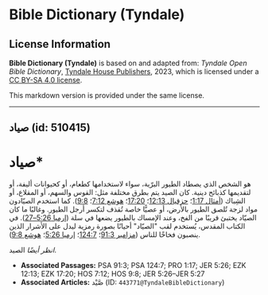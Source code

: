 # Bible Dictionary (Tyndale)

## License Information

**Bible Dictionary (Tyndale)** is based on and adapted from: _Tyndale Open Bible Dictionary_, [Tyndale House Publishers](https://tyndaleopenresources.com/), 2023, which is licensed under a [CC BY-SA 4.0 license](https://creativecommons.org/licenses/by-sa/4.0/legalcode.en).

This markdown version is provided under the same license.



--------------------------------

## صياد (id: 510415)

صياد\*
======

هو الشخص الذي يصطاد الطيور البرّية، سواء لاستخدامها كطعام، أو كحيوانات أليفة، أو لتقديمها كذبائح دينية. كان الصيد يتم بطرق مختلفة مثل: القوس والسهم، أو المقلاع، أو الشِباك ([أمثال 1:17](https://ref.ly/Prov1:17)؛ [حزقيال 12:13](https://ref.ly/Ezek12:13)؛ [17:20](https://ref.ly/Ezek17:20)؛ [هوشع 7:12](https://ref.ly/Hos7:12)؛ [9:8](https://ref.ly/Hos9:8)). كما استخدم الصيّادون مواد لزجة تُلصق الطيور بالأرض، أو عصيًّا خاصة تُقذف لتكسر أرجل الطيور. وغالبًا ما كان الصيّاد يختبئ قريبًا من الفخ، وعند الإمساك بالطيور يضعها في سلة ([إرميا 5:26–27](https://ref.ly/Jer5:26-Jer5:27)). في الكتاب المقدس، يُستخدم لقب "الصيّاد" أحيانًا بصورة رمزية ليدل على الأشرار الذين ينصبون فخاخًا للناس ([مزامير 91:3](https://ref.ly/Ps91:3)؛ [124:7](https://ref.ly/Ps124:7)؛ [إرميا 5:26](https://ref.ly/Jer5:26)؛ [هوشع 9:8](https://ref.ly/Hos9:8)).

*انظر أيضًا* الصيد.

* **Associated Passages:** PSA 91:3; PSA 124:7; PRO 1:17; JER 5:26; EZK 12:13; EZK 17:20; HOS 7:12; HOS 9:8; JER 5:26–JER 5:27
* **Associated Articles:** صَّيْد (ID: `443771@TyndaleBibleDictionary`)

